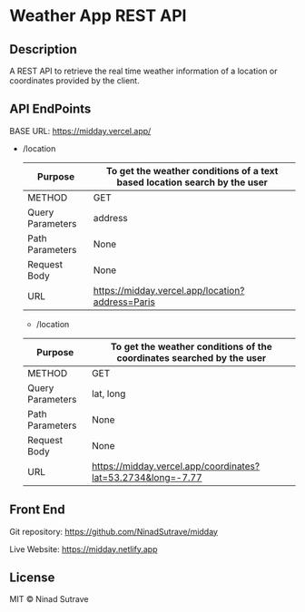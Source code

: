 # Weather App REST API

## Description

A REST API to retrieve the real time weather information of a location or coordinates provided by the client.

## API EndPoints

BASE URL: https://midday.vercel.app/

- /location

  | Purpose          | To get the weather conditions of a text based location search by the user |
  | ---------------- | ------------------------------------------------------------------------- |
  | METHOD           | GET                                                                       |
  | Query Parameters | address                                                                   |
  | Path Parameters  | None                                                                      |
  | Request Body     | None                                                                      |
  | URL              | https://midday.vercel.app/location?address=Paris                          |

  - /location

  | Purpose          | To get the weather conditions of the coordinates searched by the user   |
  | ---------------- | ----------------------------------------------------------------------- |
  | METHOD           | GET                                                                     |
  | Query Parameters | lat, long                                                               |
  | Path Parameters  | None                                                                    |
  | Request Body     | None                                                                    |
  | URL              | https://midday.vercel.app/coordinates?lat=53.2734&long=-7.77            |
  
## Front End

Git repository: https://github.com/NinadSutrave/midday

Live Website: https://midday.netlify.app

## License

MIT © Ninad Sutrave
